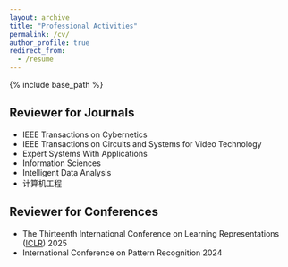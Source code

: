 ```yaml
---
layout: archive
title: "Professional Activities"
permalink: /cv/
author_profile: true
redirect_from:
  - /resume
---
```


{% include base_path %}
## Reviewer for Journals

- IEEE Transactions on Cybernetics
- IEEE Transactions on Circuits and Systems for Video Technology
- Expert Systems With Applications
- Information Sciences
- Intelligent Data Analysis
- 计算机工程

## Reviewer for Conferences
- The Thirteenth International Conference on Learning Representations ([ICLR](https://iclr.cc/Conferences/2025)) 2025
- International Conference on Pattern Recognition 2024
